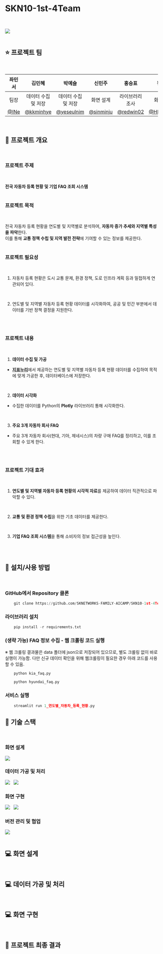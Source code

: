 # SKN10-1st-4Team
<br/>

![](https://cdn.imweb.me/upload/S20240314bd10436a7991a/41a9769cc44e6.png)
<br/>
<br/>

## ⭐ 프로젝트 팀
<br/>

| 좌민서 | 김민혜 | 박예슬 | 신민주 | 홍승표 | 황인호 |
| :---: | :---: | :---: | :---: | :---: | :---: |
| 팀장 | 데이터 수집 및 저장 | 데이터 수집 및 저장 | 화면 설계 | 라이브러리 조사 | 화면 설계
| [@INe](https://github.com/INe904) | [@kkminhye](https://github.com/kkminhye) | [@yeseulnim](https://github.com/yeseulnim) | [@sinminju](https://github.com/sinminju) | [@redwin02](https://github.com/redwin-02) | [@HIHO9999](https://github.com/HIHO999) |
<br/>

## 📌 프로젝트 개요
<br/>

### 프로젝트 주제
<br/>

**전국 자동차 등록 현황 및 기업 FAQ 조회 시스템**
<br/>
<br/>

### 프로젝트 목적
<br/>

전국 자동차 등록 현황을 연도별 및 지역별로 분석하여, **자동차 증가 추세와 지역별 특성을 파악**한다.<br/>
이를 통해 **교통 정책 수립 및 지역 발전 전략**에 기여할 수 있는 정보를 제공한다.
<br/>
<br/>

### 프로젝트 필요성
<br/>

1. 자동차 등록 현황은 도시 교통 문제, 환경 정책, 도로 인프라 계획 등과 밀접하게 연관되어 있다.
<br/>

2. 연도별 및 지역별 자동차 등록 현황 데이터를 시각화하여, 공공 및 민간 부분에서 데이터를 기반 정책 결정을 지원한다.
<br/>
<br/>

### 프로젝트 내용
<br/>

 1. **데이터 수집 및 가공**<br/>
- <b>[지표누리](https://www.index.go.kr/unity/potal/main/EachDtlPageDetail.do?idx_cd=1257)</b>에서 제공하는 연도별 및 지역별 자동차 등록 현황 데이터를 수집하여 목적에 맞게 가공한 후, 데이터베이스에 저장한다.
<br/>

2. **데이터 시각화**<br/>
- 수집한 데이터를 Python의 **Plotly** 라이브러리 통해 시각화한다.
<br/>

3. **주요 3개 자동차 회사 FAQ**<br/>
- 주요 3개 자동차 회사(현대, 기아, 제네시스)의 차량 구매 FAQ를 정리하고, 이를 조회할 수 있게 한다.
<br/>
<br/>

### 프로젝트 기대 효과
<br/>

1. **연도별 및 지역별 자동차 등록 현황의 시각적 자료**를 제공하여 데이터 직관적으로 파악할 수 있다.
<br/>

2. **교통 및 환경 정책 수립**을 위한 기초 데이터를 제공한다.
<br/>

3. **기업 FAQ 조회 시스템**을 통해 소비자의 정보 접근성을 높인다.
<br/>
<br/>

## 📌 설치/사용 방법
<br/>

### GitHub에서 Repository 클론

```python
    git clone https://github.com/SKNETWORKS-FAMILY-AICAMP/SKN10-1st-4Team.git
```
### 라이브러리 설치
```python
    pip install -r requirements.txt
```

### (생략 가능) FAQ 정보 수집 - 웹 크롤링 코드 실행
※ 웹 크롤링 결과물은 data 폴더에 json으로 저장되어 있으므로, 별도 크롤링 없이 바로 실행이 가능함. 다만 신규 데이터 확인을 위해 웹크롤링이 필요한 경우 아래 코드를 사용할 수 있음.
```python
    python kia_faq.py
```
```python
    python hyundai_faq.py
```
### 서비스 실행
```python
    streamlit run 1_연도별_자동차_등록_현황.py
```


## 📌 기술 스택
<br/>

### 화면 설계

![](https://img.shields.io/badge/Figma-F24E1E?style=for-the-badge&logo=figma&logoColor=white)
<br/>

### 데이터 가공 및 처리

![](https://img.shields.io/badge/MySQL-4479A1?style=for-the-badge&logo=mysql&logoColor=white) &nbsp; ![](https://img.shields.io/badge/python-3670A0?style=for-the-badge&logo=python&logoColor=white)
<br/>

### 화면 구현

![](https://img.shields.io/badge/python-3670A0?style=for-the-badge&logo=python&logoColor=white) &nbsp; ![](https://img.shields.io/badge/streamlit-FF0000?style=for-the-badge&logo=streamlit&logoColor=white)
<br/>

### 버전 관리 및 협업

![](https://img.shields.io/badge/github-000000?style=for-the-badge&logo=github&logoColor=white)
<br/>
<br/>

## 💻 화면 설계
<br/>





## 💻 데이터 가공 및 처리
<br/>

## 💻 화면 구현
<br/>

## 📌 프로젝트 최종 결과
<br/>